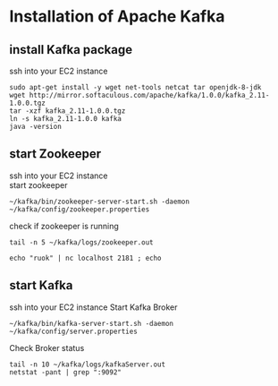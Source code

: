 # Installation of Apache Kafka
## install Kafka package
ssh into your EC2 instance
```
sudo apt-get install -y wget net-tools netcat tar openjdk-8-jdk
wget http://mirror.softaculous.com/apache/kafka/1.0.0/kafka_2.11-1.0.0.tgz
tar -xzf kafka_2.11-1.0.0.tgz
ln -s kafka_2.11-1.0.0 kafka
java -version
```
## start Zookeeper
ssh into your EC2 instance  
start zookeeper
```
~/kafka/bin/zookeeper-server-start.sh -daemon ~/kafka/config/zookeeper.properties
```
check if zookeeper is running
```
tail -n 5 ~/kafka/logs/zookeeper.out

echo "ruok" | nc localhost 2181 ; echo
```

## start Kafka
ssh into your EC2 instance
Start Kafka Broker
```
~/kafka/bin/kafka-server-start.sh -daemon ~/kafka/config/server.properties
```
Check Broker status
```
tail -n 10 ~/kafka/logs/kafkaServer.out
netstat -pant | grep ":9092"
```
